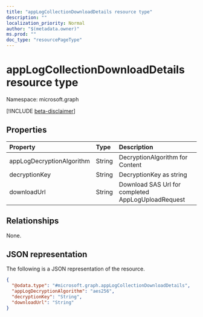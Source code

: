 ```yaml
---
title: "appLogCollectionDownloadDetails resource type"
description: ""
localization_priority: Normal
author: "$(metadata.owner)"
ms.prod: ""
doc_type: "resourcePageType"
---
```


# appLogCollectionDownloadDetails resource type

Namespace: microsoft.graph

[!INCLUDE [beta-disclaimer](../../includes/beta-disclaimer.md)]

## Properties

| Property                  | Type   | Description                                        |
| :------------------------ | :----- | :------------------------------------------------- |
| appLogDecryptionAlgorithm | String | DecryptionAlgorithm for Content                    |
| decryptionKey             | String | DecryptionKey as string                            |
| downloadUrl               | String | Download SAS Url for completed AppLogUploadRequest |

## Relationships

None.

## JSON representation

The following is a JSON representation of the resource.

<!-- {
  "blockType": "resource",
  "@odata.type": "microsoft.graph.appLogCollectionDownloadDetails",
}
-->

```json
{
  "@odata.type": "#microsoft.graph.appLogCollectionDownloadDetails",
  "appLogDecryptionAlgorithm": "aes256",
  "decryptionKey": "String",
  "downloadUrl": "String"
}
```